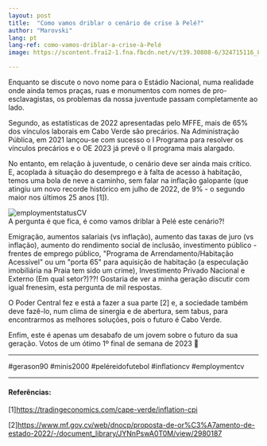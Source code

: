 ```yaml
---
layout: post
title:  "Como vamos driblar o cenário de crise à Pelé?"
author: "Marovski"
lang: pt
lang-ref: como-vamos-driblar-a-crise-à-Pelé
image: https://scontent.frai2-1.fna.fbcdn.net/v/t39.30808-6/324715116_830516381344343_4156132755161404328_n.jpg?_nc_cat=100&ccb=1-7&_nc_sid=730e14&_nc_eui2=AeE8UhwxjMM1x7BqgzINYuF7UoXb4taWQSFShdvi1pZBIXQXRUSEGXYMAfyQruUINgBU3keroQWIa691U4BYVQCb&_nc_ohc=mOkCShxikdMAX_QPEec&_nc_ht=scontent.frai2-1.fna&oh=00_AfCA3K7qH4bsogUUM_DkJfveM1ENlmgiXeoA5rxDdVUa_A&oe=63C295DF

---
```


Enquanto se discute o novo nome para o Estádio Nacional, numa realidade onde ainda temos praças, ruas e monumentos com nomes de pro-esclavagistas, os problemas da nossa juventude passam completamente ao lado.

Segundo, as estatísticas de 2022 apresentadas pelo MFFE, mais de 65% dos vínculos laborais em Cabo Verde são precários. Na Administração Pública, em 2021 lançou-se com sucesso o I Programa para resolver os vínculos precários e o OE 2023 já prevê o II programa mais alargado. 

No entanto, em relação à juventude, o cenário deve ser ainda mais crítico. E, acoplada à situação do desemprego e à falta de acesso à habitação, temos uma bola de neve a caminho, sem falar na inflação galopante (que atingiu um novo recorde histórico em julho de 2022, de 9% - o segundo maior nos últimos 25 anos [1]).

![employmentstatusCV](https://scontent.frai2-1.fna.fbcdn.net/v/t39.30808-6/324729371_929071668126651_4310297870372279550_n.jpg?stp=cp6_dst-jpg&_nc_cat=105&ccb=1-7&_nc_sid=730e14&_nc_eui2=AeGiPp4t4w0jI0TyAWm5olPWkmUxAyeQzJSSZTEDJ5DMlDzWvseMtNh84Pe6HSpmBH2vBmaj_aQLiQIZC9rMmBbX&_nc_ohc=JbSgO7y8LnsAX_UHHly&_nc_ht=scontent.frai2-1.fna&oh=00_AfCavPJHjNe3RDUfC791EgrXsJrlsrG67aOsvlqXtkOBzQ&oe=63C46558)
<br>
A pergunta é que fica, é como vamos driblar à Pelé este cenário?!

Emigração, aumentos salariais (vs inflação), aumento das taxas de juro (vs inflação), aumento do rendimento social de inclusão, investimento público - frentes de emprego público, "Programa de Arrendamento/Habitação Acessível" ou um "porta 65" para aquisição de habitação (a especulação imobiliária na Praia tem sido um crime), Investimento Privado Nacional e Externo (Em qual setor?)??! Gostaria de ver a minha geração discutir com igual frenesim, esta pergunta de mil respostas.

O Poder Central fez e está a fazer a sua parte [2] e, a sociedade também deve fazê-lo, num clima de sinergia e de abertura, sem tabus, para encontrarmos as melhores soluções, pois o futuro é Cabo Verde.

Enfim, este é apenas um desabafo de um jovem sobre o futuro da sua geração. Votos de um ótimo 1º final de semana de 2023 🙂 

---
#gerason90 #minis2000 #peléreidofutebol #inflationcv #employmentcv

---

#### Referências:

[1]<https://tradingeconomics.com/cape-verde/inflation-cpi>

[2]<https://www.mf.gov.cv/web/dnocp/proposta-de-or%C3%A7amento-de-estado-2022/-/document_library/JYNnPswA0T0M/view/2980187>

